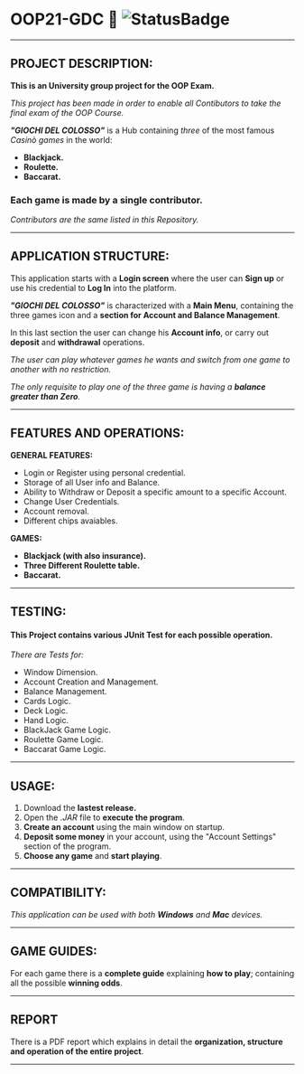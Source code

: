 # OOP21-GDC 🎰 ![StatusBadge](https://badgen.net/badge/Status/Completed/green)

___
## **PROJECT DESCRIPTION:**
**This is an University group project for the OOP Exam.**

*This project has been made in order to enable all Contibutors to take the final exam of the OOP Course.*

***"GIOCHI DEL COLOSSO"*** is a Hub containing *three* of the most famous *Casinò games* in the world:

- **Blackjack.**
- **Roulette.**
- **Baccarat.**

### Each game is made by a single contributor.

*Contributors are the same listed in this Repository.*

___
## **APPLICATION STRUCTURE:**

This application starts with a **Login screen** where the user can **Sign up** or use his credential to **Log In** into the platform.

***"GIOCHI DEL COLOSSO"*** is characterized with a **Main Menu**, containing the three games icon and a **section for Account and Balance Management**.

In this last section the user can change his **Account info**, or carry out **deposit** and **withdrawal** operations.

*The user can play whatever games he wants and switch from one game to another with no restriction.*

*The only requisite to play one of the three game is having a **balance greater than Zero**.*

___
## **FEATURES AND OPERATIONS:**

**GENERAL FEATURES:**
- Login or Register using personal credential.
- Storage of all User info and Balance.
- Ability to Withdraw or Deposit a specific amount to a specific Account.
- Change User Credentials.
- Account removal.
- Different chips avaiables.

**GAMES:**
- **Blackjack (with also insurance).**
- **Three Different Roulette table.**
- **Baccarat.**

___
## **TESTING:**
#### This Project contains various **JUnit Test** for each possible operation.

*There are Tests for:*

- Window Dimension.
- Account Creation and Management.
- Balance Management.
- Cards Logic.
- Deck Logic.
- Hand Logic.
- BlackJack Game Logic.
- Roulette Game Logic.
- Baccarat Game Logic.

___
## **USAGE:**

1. Download the **lastest release.**
2. Open the *.JAR* file to **execute the program**.
3. **Create an account** using the main window on startup.
4. **Deposit some money** in your account, using the "Account Settings" section of the program.
5. **Choose any game** and **start playing**.

___
## **COMPATIBILITY:**

*This application can be used with both **Windows** and **Mac** devices.*
___
## **GAME GUIDES:**

For each game there is a **complete guide** explaining **how to play**; containing all the possible **winning odds**.

___
## **REPORT**

There is a PDF report which explains in detail the **organization, structure and operation of the entire project**.
___

